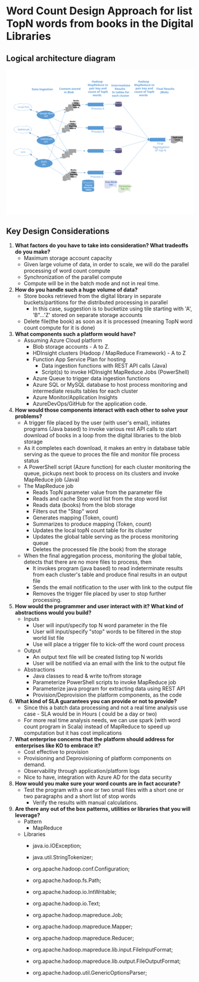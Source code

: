 # Word Count Design Approach for list TopN words from books in the Digital Libraries

## Logical architecture diagram
<img src="./WordCount.svg">

##
## Key Design Considerations

1. **What factors do you have to take into consideration? What tradeoffs do you make?**
	- Maximum storage account capacity
	- Given large volume of data, in order to scale, we will do the parallel processing of word count compute
	- Synchronization of the parallel compute
	- Compute will be in the batch mode and not in real time.
2. **How do you handle such a huge volume of data?**
	- Store books retrieved from the digital library in separate buckets/partitions for the distributed processing in parallel
        - In this case, suggestion is to bucketize using tile starting with 'A',  'B"...'Z' stored on separate storage accounts
	- Delete file(the book) as soon as it is processed (meaning TopN word count compute for it is done)
3. **What components such a platform would have?**
	- Assuming Azure Cloud platform
		- Blob storage accounts - A to Z.
		- HDInsight clusters (Hadoop / MapReduce Framework) - A to Z
		- Function App Service Plan for hosting 
			- Data ingestion functions with REST API calls (Java)
			- Script(s) to invoke HDInsight MapReduce Jobs (PowerShell)
		- Azure Queue to trigger data ingestion functions
		- Azure SQL or MySQL database to host process monitoring and intermediate results tables for each cluster 
		- Azure Monitor/Application Insights
		- AzureDevOps/GitHub for the application code.
4. **How would those components interact with each other to solve your problems?**
	-  A trigger file placed by the user (with user's email), initiates programs (Java based) to invoke various rest API calls to start download of books in a loop from the digital libraries to the blob storage
	-  As it completes each download, it makes an entry in database table serving as the queue to proces the file and monitor file process status 
	-  A PowerShell script (Azure function) for each cluster monitoring the queue, pickups next book to process on its clusters and invoke MapReduce job (Java)
	-  The MapReduce job
		- Reads TopN parameter value from the parameter file
		- Reads and cache Stop word list from the stop word list
		- Reads data (books) from the blob storage
		- Filters out the "Stop" word
		- Generates mapping (Token, count)
		- Summarizes to produce mapping (Token, count) 
		- Updates the local topN count table for its cluster
		- Updates the global table serving as the process monitoring queue
		- Deletes the processed file (the book) from the storage
	- When the final aggregation process, monitoring the global table, detects that there are no more files to process, then 
		- It invokes program (java based) to read indeterminate results from each cluster's table and produce final results in an output file 
		- Sends the email notification to the user with link to the output file
		- Removes the trigger file placed by user to stop further processing. 
5. **How would the programmer and user interact with it? What kind of abstractions would you build?**
	- Inputs
		- User will input/specify top N word parameter in the file
		- User will input/specify "stop" words to be filtered in the stop world list file 
		- Use will place a trigger file to kick-off the word count process
	- Output
		- An output text file will be created listing top N worlds
		- User will be notified via an email with the link to the output file 
	- Abstractions
		- Java classes to read & write to/from storage
		- Parameterize PowerShell scripts to invoke MapReduce job
		- Parameterize java program for extracting data using REST API
		- Provision/Deprovision the platform components, as the code
6. **What kind of SLA guarantees you can provide or not to provide?**
	- Since this a batch data processing and not a real time analysis use case - SLA would be in Hours ( could be a day or two) 
	- For more real time analysis needs, we can use spark (with word count program in Scala) instead of MapReduce to speed up computation but it has cost implications 
7. **What enterprise concerns that the platform should address for enterprises like KO to embrace it?**
	- Cost effective to provision 
	- Provisioning and Deprovisioning of platform components on demand. 
	- Observability through application/platform logs
	- Nice to have, integration with Azure AD for the data security
8. **How would you make sure your word counts are in fact accurate?**
	- Test the program with a one or two small files with a short one or two paragraphs and a short list of stop words
        - Verify the results with manual calculations.
9. **Are there any out of the box patterns, utilities or libraries that you will leverage?**
	- Pattern	
		- MapReduce
	- Libraries
		- java.io.IOException;
		- java.util.StringTokenizer;

		- org.apache.hadoop.conf.Configuration;
		- org.apache.hadoop.fs.Path;
		- org.apache.hadoop.io.IntWritable;
		- org.apache.hadoop.io.Text;
		- org.apache.hadoop.mapreduce.Job;
		- org.apache.hadoop.mapreduce.Mapper;
		- org.apache.hadoop.mapreduce.Reducer;
		- org.apache.hadoop.mapreduce.lib.input.FileInputFormat;
		- org.apache.hadoop.mapreduce.lib.output.FileOutputFormat;	
		- org.apache.hadoop.util.GenericOptionsParser;

